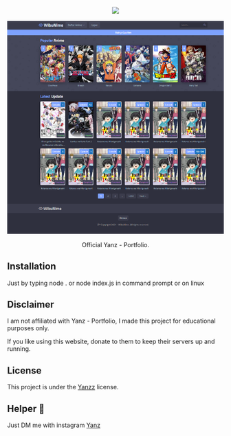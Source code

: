 <p align="center">
  <img src="https://raw.githubusercontent.com/Yanzz231/Portfolio-Web/index.PNG" width="150" />
</p>

<p align="center">
  <img src="https://raw.githubusercontent.com/Yanzz231/WibuNime-Streaming/master/img/dasktopw.PNG" width="550" />
</p>

<p align="center">Official Yanz - Portfolio.</p>

## Installation

Just by typing node . or node index.js in command prompt or on linux

## Disclaimer

I am not affiliated with Yanz - Portfolio, I made this project for educational purposes only.

If you like using this website, donate to them to keep their servers up and running.

## License

This project is under the [Yanzz](https://github.com/Yanzz231) license. 

## Helper 🤖

Just DM me with instagram [Yanz](https://www.instagram.com/iyanmikasa/)
